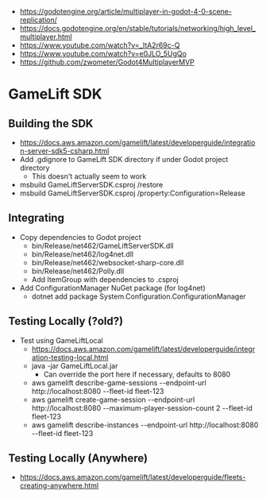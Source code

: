 * https://godotengine.org/article/multiplayer-in-godot-4-0-scene-replication/
* https://docs.godotengine.org/en/stable/tutorials/networking/high_level_multiplayer.html
* https://www.youtube.com/watch?v=_ItA2r69c-Q
* https://www.youtube.com/watch?v=e0JLO_5UgQo
* https://github.com/zwometer/Godot4MultiplayerMVP

# GameLift SDK

## Building the SDK

* https://docs.aws.amazon.com/gamelift/latest/developerguide/integration-server-sdk5-csharp.html
* Add .gdignore to GameLift SDK directory if under Godot project directory
  * This doesn't actually seem to work
* msbuild GameLiftServerSDK.csproj /restore
* msbuild GameLiftServerSDK.csproj /property:Configuration=Release

## Integrating

* Copy dependencies to Godot project
  * bin/Release/net462/GameLiftServerSDK.dll
  * bin/Release/net462/log4net.dll
  * bin/Release/net462/websocket-sharp-core.dll
  * bin/Release/net462/Polly.dll
  * Add ItemGroup with dependencies to .csproj
* Add ConfigurationManager NuGet package (for log4net)
  * dotnet add package System.Configuration.ConfigurationManager

## Testing Locally (?old?)

* Test using GameLiftLocal
  * https://docs.aws.amazon.com/gamelift/latest/developerguide/integration-testing-local.html
  * java -jar GameLiftLocal.jar
    * Can override the port here if necessary, defaults to 8080
  * aws gamelift describe-game-sessions --endpoint-url http://localhost:8080 --fleet-id fleet-123
  * aws gamelift create-game-session --endpoint-url http://localhost:8080 --maximum-player-session-count 2 --fleet-id fleet-123
  * aws gamelift describe-instances --endpoint-url http://localhost:8080 --fleet-id fleet-123

## Testing Locally (Anywhere)

* https://docs.aws.amazon.com/gamelift/latest/developerguide/fleets-creating-anywhere.html
